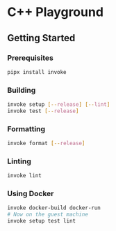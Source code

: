 # C++ Playground

## Getting Started

### Prerequisites

```sh
pipx install invoke
```

### Building

```sh
invoke setup [--release] [--lint]
invoke test [--release]
```

### Formatting

```sh
invoke format [--release]
```

### Linting

```sh
invoke lint
```

### Using Docker

```sh
invoke docker-build docker-run
# Now on the guest machine
invoke setup test lint
```
